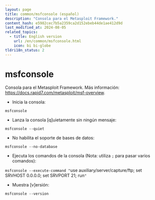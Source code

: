 ```yaml
---
layout: page
title: common/msfconsole (español)
description: "Consola para el Metasploit Framework."
content_hash: e5982cec7b5a2359ca2d152ebeb44de1ae412d9d
last_modified_at: 2024-08-05
related_topics:
  - title: English version
    url: /en/common/msfconsole.html
    icon: bi bi-globe
tldri18n_status: 2
---
```

# msfconsole

Consola para el Metasploit Framework.
Más información: <https://docs.rapid7.com/metasploit/msf-overview>.

- Inicia la consola:

`msfconsole`

- Lanza la consola [q]uietamente sin ningún mensaje:

`msfconsole --quiet`

- No habilita el soporte de bases de datos:

`msfconsole --no-database`

- Ejecuta los comandos de la consola (Nota: utiliza `;` para pasar varios comandos):

`msfconsole --execute-command "`<span class="tldr-var badge badge-pill bg-dark-lm bg-white-dm text-white-lm text-dark-dm font-weight-bold">use auxiliary/server/capture/ftp; set SRVHOST 0.0.0.0; set SRVPORT 21; run</span>`"`

- Muestra [v]ersión:

`msfconsole --version`

